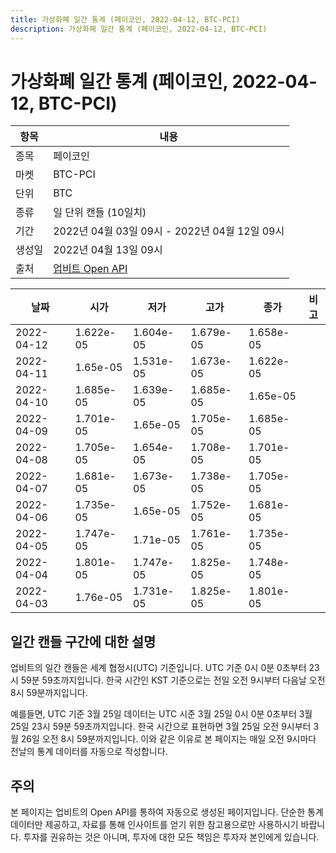 ```yaml
---
title: 가상화폐 일간 통계 (페이코인, 2022-04-12, BTC-PCI)
description: 가상화폐 일간 통계 (페이코인, 2022-04-12, BTC-PCI)
---
```



가상화폐 일간 통계 (페이코인, 2022-04-12, BTC-PCI)
===

|항목|내용|
|--|--|
|종목|페이코인|
|마켓|BTC-PCI|
|단위|BTC|
|종류|일 단위 캔들 (10일치)|
|기간|2022년 04월 03일 09시 - 2022년 04월 12일 09시|
|생성일|2022년 04월 13일 09시|
|출처|[업비트 Open API](https://docs.upbit.com)|


|날짜|시가|저가|고가|종가|비고|
|--|--|--|--|--|--|
|2022-04-12|1.622e-05|1.604e-05|1.679e-05|1.658e-05|    |
|2022-04-11|1.65e-05|1.531e-05|1.673e-05|1.622e-05|    |
|2022-04-10|1.685e-05|1.639e-05|1.685e-05|1.65e-05|    |
|2022-04-09|1.701e-05|1.65e-05|1.705e-05|1.685e-05|    |
|2022-04-08|1.705e-05|1.654e-05|1.708e-05|1.701e-05|    |
|2022-04-07|1.681e-05|1.673e-05|1.738e-05|1.705e-05|    |
|2022-04-06|1.735e-05|1.65e-05|1.752e-05|1.681e-05|    |
|2022-04-05|1.747e-05|1.71e-05|1.761e-05|1.735e-05|    |
|2022-04-04|1.801e-05|1.747e-05|1.825e-05|1.748e-05|    |
|2022-04-03|1.76e-05|1.731e-05|1.825e-05|1.801e-05|    |


일간 캔들 구간에 대한 설명
---


업비트의 일간 캔들은 세계 협정시(UTC) 기준입니다. 
UTC 기준 0시 0분 0초부터 23시 59분 59초까지입니다. 
한국 시간인 KST 기준으로는 전일 오전 9시부터 다음날 오전 8시 59분까지입니다. 


예를들면, UTC 기준 3월 25일 데이터는 UTC 시준 3월 25일 0시 0분 0초부터 3월 25일 23시 59분 59초까지입니다. 
한국 시간으로 표현하면 3월 25일 오전 9시부터 3월 26일 오전 8시 59분까지입니다. 
이와 같은 이유로 본 페이지는 매일 오전 9시마다 전날의 통계 데이터를 자동으로 작성합니다. 


주의
---


본 페이지는 업비트의 Open API를 통하여 자동으로 생성된 페이지입니다. 
단순한 통계 데이터만 제공하고, 자료를 통해 인사이트를 얻기 위한 참고용으로만 사용하시기 바랍니다. 
투자를 권유하는 것은 아니며, 투자에 대한 모든 책임은 투자자 본인에게 있습니다. 
